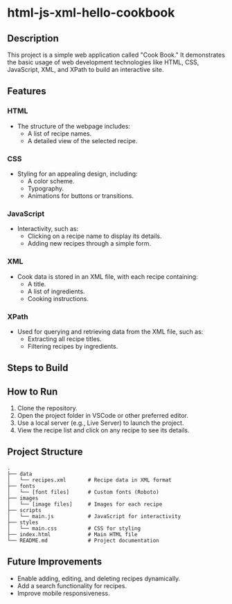 # html-js-xml-hello-cookbook

## Description
This project is a simple web application called "Cook Book." It demonstrates the basic usage of web development technologies like HTML, CSS, JavaScript, XML, and XPath to build an interactive site. 

## Features

### HTML
- The structure of the webpage includes:
  - A list of recipe names.
  - A detailed view of the selected recipe.

### CSS
- Styling for an appealing design, including:
  - A color scheme.
  - Typography.
  - Animations for buttons or transitions.

### JavaScript
- Interactivity, such as:
  - Clicking on a recipe name to display its details.
  - Adding new recipes through a simple form.

### XML
- Cook data is stored in an XML file, with each recipe containing:
  - A title.
  - A list of ingredients.
  - Cooking instructions.

### XPath
- Used for querying and retrieving data from the XML file, such as:
  - Extracting all recipe titles.
  - Filtering recipes by ingredients.

## Steps to Build


## How to Run
1. Clone the repository.
2. Open the project folder in VSCode or other preferred editor.
3. Use a local server (e.g., Live Server) to launch the project.
4. View the recipe list and click on any recipe to see its details.

## Project Structure
```
.
├── data
│   └── recipes.xml       # Recipe data in XML format
├── fonts
│   └── [font files]      # Custom fonts (Roboto)
├── images
│   └── [image files]     # Images for each recipe
├── scripts
│   └── main.js           # JavaScript for interactivity
├── styles
│   └── main.css          # CSS for styling
├── index.html            # Main HTML file
└── README.md             # Project documentation
```

## Future Improvements
- Enable adding, editing, and deleting recipes dynamically.
- Add a search functionality for recipes.
- Improve mobile responsiveness.

